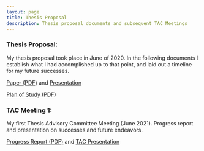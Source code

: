 ```yaml
---
layout: page
title: Thesis Proposal
description: Thesis proposal documents and subsequent TAC Meetings
---
```


### Thesis Proposal:
My thesis proposal took place in June of 2020. In the following documents I establish what I had accomplished up to that point, and laid out a timeline for my future successes.

[Paper (PDF)][thesis_prop_paper] and [Presentation][thesis_prop_pres]

[Plan of Study (PDF)][plan_of_study]

### TAC Meeting 1:
My first Thesis Advisory Committee Meeting (June 2021). Progress report and presentation on successes and future endeavors.

[Progress Report (PDF)][tac1_paper] and [TAC Presentation][tac1_pres]

[thesis_prop_paper]: {{site.baseurl}}/uploads/ThesisProposal.pdf
[thesis_prop_pres]: {{site.baseurl}}/uploads/ThesisProposalTalk.pdf
[plan_of_study]: {{site.baseurl}}/uploads/PlanOfStudy.pdf

[tac1_paper]: {{site.baseurl}}/uploads/ProgressReport21.pdf
[tac1_pres]: {{site.baseurl}}/uploads/TACpresentation.pdf